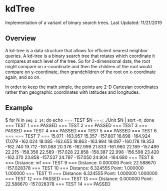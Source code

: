 # kdTree
Implementation of a variant of binary search trees. Last Updated: 11/21/2019

## Overview
A kd-tree is a data structure that allows for efficient nearest neighbor queries. A kd-tree is a binary search tree that rotates which coordinate it compares at each level of the tree. So for 2-dimensional data, the root might compare on x-coordinate and then the children of the root would compare on y-coordinate, then grandchildren of the root on x-coordinate again, and so on.

In order to keep the math simple, the points are  2-D Cartesian coordinates rather than geographic coordinates with latitudes and longitudes.

## Example
$ for N in `seq 1 14`; do echo === TEST $N ===; ./Unit $N | sort -n; done
=== TEST 1 ===
PASSED
=== TEST 2 ===
PASSED
=== TEST 3 ===
PASSED
=== TEST 4 ===
PASSED
=== TEST 5 ===
PASSED
=== TEST 6 ===
=== TEST 7 ===
15.071 -163.957
15.357 -157.807
16.698 -164.924
17.079 -162.024
18.085 -162.655
18.863 -163.994
19.097 -160.178
19.353 -162.740
19.712 -161.068
20.376 -162.999
21.833 -161.960
22.189 -157.489
22.215 -158.356
22.589 -157.028
22.858 -158.387
22.998 -156.598
23.420 -162.370
23.858 -157.537
24.797 -157.050
24.904 -164.680
=== TEST 8 ===
Distance: inf
=== TEST 9 ===
Distance: 0.000000
Point: 22.588670 -157.028378
=== TEST 10 ===
Distance: 6.324555
Point: 1.000000 1.000000
=== TEST 11 ===
Distance: 6.324555
Point: 1.000000 1.000000
=== TEST 12 ===
PASSED
=== TEST 13 ===
Distance: 0.000000
Point: 22.588670 -157.028378
=== TEST 14 ===
PASSED
